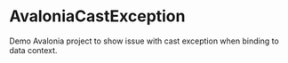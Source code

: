 # AvaloniaCastException
Demo Avalonia project to show issue with cast exception when binding to data context.

